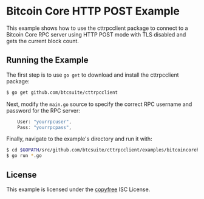 Bitcoin Core HTTP POST Example
==============================

This example shows how to use the cttrpcclient package to connect to a Bitcoin
Core RPC server using HTTP POST mode with TLS disabled and gets the current
block count.

## Running the Example

The first step is to use `go get` to download and install the cttrpcclient
package:

```bash
$ go get github.com/btcsuite/cttrpcclient
```

Next, modify the `main.go` source to specify the correct RPC username and
password for the RPC server:

```Go
	User: "yourrpcuser",
	Pass: "yourrpcpass",
```

Finally, navigate to the example's directory and run it with:

```bash
$ cd $GOPATH/src/github.com/btcsuite/cttrpcclient/examples/bitcoincorehttp
$ go run *.go
```

## License

This example is licensed under the [copyfree](http://copyfree.org) ISC License.
